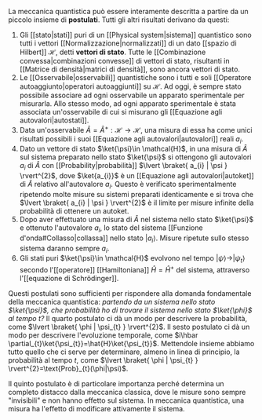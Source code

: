La meccanica quantistica può essere interamente descritta a partire da un piccolo insieme di **postulati**. Tutti gli altri risultati derivano da questi:
1. Gli [[stato|stati]] puri di un [[Physical system|sistema]] quantistico sono tutti i vettori [[Normalizzazione|normalizzati]] di un dato [[spazio di Hilbert]] $\mathcal{H}$, detti **vettori di stato**. Tutte le [[Combinazione convessa|combinazioni convesse]] di vettori di stato, risultanti in [[Matrice di densità|matrici di densità]], sono ancora vettori di stato.
2. Le [[Osservabile|osservabili]] quantistiche sono i tutti e soli [[Operatore autoaggiunto|operatori autoaggiunti]] su $\mathcal{H}$. Ad oggi, è sempre stato possibile associare ad ogni osservabile un apparato sperimentale per misurarla. Allo stesso modo, ad ogni apparato sperimentale è stata associata un'osservabile di cui si misurano gli [[Equazione agli autovalori|autostati]].
3. Data un'osservabile $\hat{A}=\hat{A}^{+}:\mathcal{H}\to \mathcal{H}$, una misura di essa ha come unici risultati possibili i suoi [[Equazione agli autovalori|autovalori]] reali $a_{i}$.
4. Dato un vettore di stato $\ket{\psi}\in \mathcal{H}$, in una misura di $\hat{A}$ sul sistema preparato nello stato $\ket{\psi}$ si ottengono gli autovalori $a_{i}$ di $\hat{A}$ con [[Probability|probabilità]] $\lvert \braket{ a_{i} | \psi } \rvert^{2}$, dove $\ket{a_{i}}$ è un [[Equazione agli autovalori|autoket]] di $\hat{A}$ relativo all'autovalore $a_{i}$. Questo è verificato sperimentalmente ripetendo molte misure su sistemi preparati identicamente e si trova che $\lvert \braket{ a_{i} | \psi } \rvert^{2}$ è il limite per misure infinite della probabilità di ottenere un autoket.
5. Dopo aver effettuato una misura di $\hat{A}$ nel sistema nello stato $\ket{\psi}$  e ottenuto l'autovalore $a_{i}$, lo stato del sistema [[Funzione d'onda#Collasso|collassa]] nello stato $|a_{i}\rangle$. Misure ripetute sullo stesso sistema daranno sempre $a_{i}$.
6. Gli stati puri $\ket{\psi}\in \mathcal{H}$ evolvono nel tempo $|\psi\rangle \rightarrow |\psi_{t}\rangle$ secondo l'[[operatore]] [[Hamiltoniana]] $\hat{H}=\hat{H}^{+}$ del sistema, attraverso l'[[equazione di Schrödinger]].

Questi postulati sono sufficienti per rispondere alla domanda fondamentale della meccanica quantistica: *partendo da un sistema nello stato $\ket{\psi}$, che probabilità ho di trovare il sistema nello stato $\ket{\phi}$ al tempo $t$?* Il quarto postulato ci dà un modo per descrivere la probabilità, come $\lvert \braket{ \phi | \psi_{t} } \rvert^{2}$. Il sesto postulato ci dà un modo per descrivere l'evoluzione temporale, come $i\hbar \partial_{t}\ket{\psi_{t}}=\hat{H}\ket{\psi_{t}}$. Mettendole insieme abbiamo tutto quello che ci serve per determinare, almeno in linea di principio, la probabilità al tempo $t$, come $\lvert \braket{ \phi | \psi_{t} } \rvert^{2}=\text{Prob}_{t}(\phi|\psi)$.

Il quinto postulato è di particolare importanza perché determina un completo distacco dalla meccanica classica, dove le misure sono sempre "invisibili" e non hanno effetto sul sistema. In meccanica quantistica, una misura ha l'effetto di modificare attivamente il sistema.